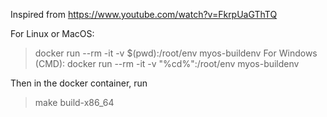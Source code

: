 Inspired from https://www.youtube.com/watch?v=FkrpUaGThTQ

For Linux or MacOS:

> docker run --rm -it -v $(pwd):/root/env myos-buildenv
> For Windows (CMD):
> docker run --rm -it -v "%cd%":/root/env myos-buildenv

Then in the docker container, run

> make build-x86_64
